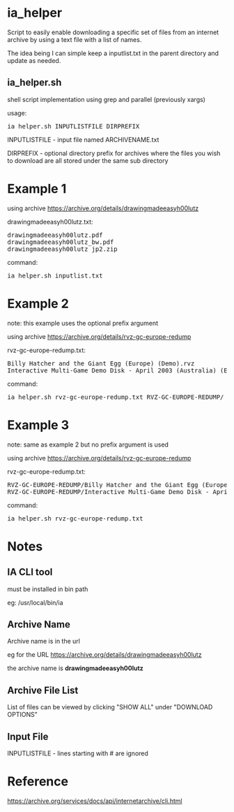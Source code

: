 # ia_helper

Script to easily enable downloading a specific set of files from an internet archive by using a text file with a list of names.

The idea being I can simple keep a inputlist.txt in the parent directory and update as needed.

## ia_helper.sh

shell script implementation using grep and parallel (previously xargs)

usage:
<pre>ia_helper.sh INPUTLISTFILE DIRPREFIX</pre>

INPUTLISTFILE - input file named ARCHIVENAME.txt

DIRPREFIX - optional directory prefix for archives where the files you wish to download are all stored under the same sub directory

# Example 1

using archive https://archive.org/details/drawingmadeeasyh00lutz

drawingmadeeasyh00lutz.txt:
<pre>
drawingmadeeasyh00lutz.pdf
drawingmadeeasyh00lutz_bw.pdf
drawingmadeeasyh00lutz_jp2.zip
</pre>

command:
<pre>ia_helper.sh inputlist.txt</pre>

# Example 2

note: this example uses the optional prefix argument

using archive https://archive.org/details/rvz-gc-europe-redump

rvz-gc-europe-redump.txt:
<pre>
Billy Hatcher and the Giant Egg (Europe) (Demo).rvz
Interactive Multi-Game Demo Disk - April 2003 (Australia) (En,Fr,De,Es,It).rvz
</pre>

command:
<pre>ia_helper.sh rvz-gc-europe-redump.txt RVZ-GC-EUROPE-REDUMP/</pre>

# Example 3

note: same as example 2 but no prefix argument is used

using archive https://archive.org/details/rvz-gc-europe-redump

rvz-gc-europe-redump.txt:
<pre>
RVZ-GC-EUROPE-REDUMP/Billy Hatcher and the Giant Egg (Europe) (Demo).rvz
RVZ-GC-EUROPE-REDUMP/Interactive Multi-Game Demo Disk - April 2003 (Australia) (En,Fr,De,Es,It).rvz
</pre>

command:
<pre>ia_helper.sh rvz-gc-europe-redump.txt</pre>


# Notes

## IA CLI tool

must be installed in bin path

eg: /usr/local/bin/ia

## Archive Name

Archive name is in the url

eg for the URL https://archive.org/details/drawingmadeeasyh00lutz

the archive name is **drawingmadeeasyh00lutz**

## Archive File List

List of files can be viewed by clicking "SHOW ALL" under "DOWNLOAD OPTIONS"

## Input File

INPUTLISTFILE - lines starting with # are ignored

# Reference

https://archive.org/services/docs/api/internetarchive/cli.html
